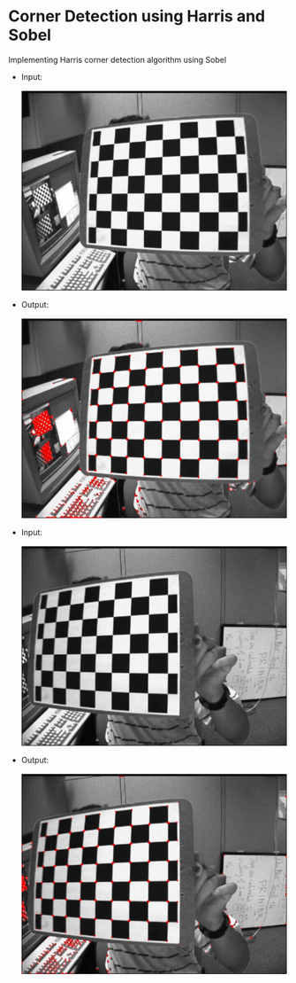 # Corner Detection using Harris and Sobel

Implementing Harris corner detection algorithm using Sobel

  - Input:<br><br>
![Corners 1](/corner_detection_harris_sobel/img/1.jpg)

  - Output:<br><br>
![Corners 1 result](/corner_detection_harris_sobel/img/1-corners.jpg)

  - Input:<br><br>
![Corners 2](/corner_detection_harris_sobel/img/2.jpg)

  - Output:<br><br>
![Corners 2 result](/corner_detection_harris_sobel/img/2-corners.jpg)

